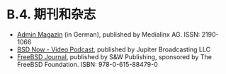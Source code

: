 # B.4. 期刊和杂志

* [Admin Magazin](https://www.admin-magazin.de/) (in German), published by Medialinx AG. ISSN: 2190-1066
* [BSD Now - Video Podcast](https://www.bsdnow.tv/), published by Jupiter Broadcasting LLC
* [FreeBSD Journal](https://freebsdfoundation.org/our-work/journal/), published by S&W Publishing, sponsored by The FreeBSD Foundation. ISBN: 978-0-615-88479-0

